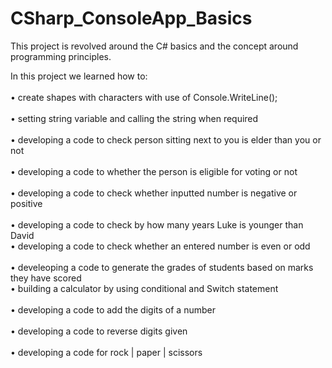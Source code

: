 # CSharp_ConsoleApp_Basics

This project is revolved around the C# basics and the concept around programming principles.

In this project we learned how to:  
<br>• create shapes with characters with use of Console.WriteLine();  
<br>• setting string variable and calling the string when required  
<br>• developing a code to check person sitting next to you is elder than you or not  
<br>• developing a code to whether the person is eligible for voting or not  
<br>• developing a code to check whether inputted number is negative or positive  
<br>• developing a code to check by how many years Luke is younger than David 
<br>• developing a code to check whether an entered number is even or odd  
<br>• develeoping a code to generate the grades of students based on marks they have scored
<br>• building a calculator by using conditional and Switch statement  
<br>• developing a code to add the digits of a number  
<br>• developing a code to reverse digits given  
<br>• developing a code for rock | paper | scissors
